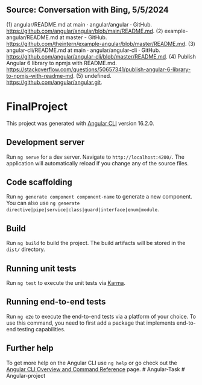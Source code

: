 

## Source: Conversation with Bing, 5/5/2024
(1) angular/README.md at main · angular/angular · GitHub. https://github.com/angular/angular/blob/main/README.md.
(2) example-angular/README.md at master - GitHub. https://github.com/theintern/example-angular/blob/master/README.md.
(3) angular-cli/README.md at main · angular/angular-cli · GitHub. https://github.com/angular/angular-cli/blob/master/README.md.
(4) Publish Angular 6 library to npmjs with README.md. https://stackoverflow.com/questions/50657341/publish-angular-6-library-to-npmjs-with-readme-md.
(5) undefined. https://github.com/angular/angular.git.


# FinalProject

This project was generated with [Angular CLI](https://github.com/angular/angular-cli) version 16.2.0.

## Development server

Run `ng serve` for a dev server. Navigate to `http://localhost:4200/`. The application will automatically reload if you change any of the source files.

## Code scaffolding

Run `ng generate component component-name` to generate a new component. You can also use `ng generate directive|pipe|service|class|guard|interface|enum|module`.

## Build

Run `ng build` to build the project. The build artifacts will be stored in the `dist/` directory.

## Running unit tests

Run `ng test` to execute the unit tests via [Karma](https://karma-runner.github.io).

## Running end-to-end tests

Run `ng e2e` to execute the end-to-end tests via a platform of your choice. To use this command, you need to first add a package that implements end-to-end testing capabilities.

## Further help

To get more help on the Angular CLI use `ng help` or go check out the [Angular CLI Overview and Command Reference](https://angular.io/cli) page.
#   A n g u l a r - T a s k 
 
 #   A n g u l a r - p r o j e c t 
 
 
